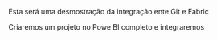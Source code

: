 Esta será uma desmostração da integração ente Git e Fabric

Criaremos um projeto no Powe BI completo e integraremos


